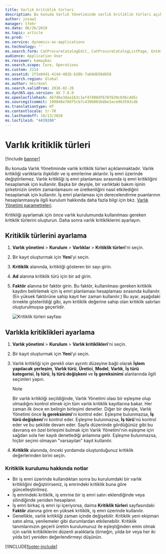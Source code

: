 ```yaml
---
title: Varlık kritiklik türleri
description: Bu konuda Varlık Yönetiminde varlık kritiklik türleri açıklanmaktadır.
author: josaw1
manager: tfehr
ms.date: 06/26/2019
ms.topic: article
ms.prod: ''
ms.service: dynamics-ax-applications
ms.technology: ''
ms.search.form: CatProcureCatalogEdit, CatProcureCatalogListPage, EntAssetCriticality, EntAssetObjectCriticality
audience: Application User
ms.reviewer: kamaybac
ms.search.scope: Core, Operations
ms.custom: 2214
ms.assetid: 2f3e0441-414d-402b-b28b-7ab0d650d658
ms.search.region: Global
ms.author: mkirknel
ms.search.validFrom: 2016-02-28
ms.dyn365.ops.version: AX 7.0.0
ms.openlocfilehash: 4b7d6e3dea1b3c1ef47490df678f639c036cdd5c
ms.sourcegitcommit: 199848e78df5cb7c439b001bdbe1ece963593cdb
ms.translationtype: HT
ms.contentlocale: tr-TR
ms.lasthandoff: 10/13/2020
ms.locfileid: "4439208"
---
```

# <a name="asset-criticality-types"></a>Varlık kritiklik türleri

[!include [banner](../../includes/banner.md)]

 

Bu konuda Varlık Yönetiminde varlık kritiklik türleri açıklanmaktadır. Varlık kritikliği varlıklarla ilişkilidir ve iş emirlerine aktarılır. İş emri üzerinde değiştirilemez. Varlık kritikliği iş emri planlaması sırasında iş emri kritikliğini hesaplamak için kullanılır. Başka bir deyişle, bir varlıktaki bakım işinin şirketinizin üretim zamanlamasını ve üretkenliğini nasıl etkilediğini hesaplamak için kullanılır. İş emri planlaması için derecelendirme puanlarının hesaplanmasıyla ilgili kurulum hakkında daha fazla bilgi için bkz. [Varlık Yönetimi parametreleri](../setup-for-objects/enterprise-asset-management-parameters.md).

Kritikliği ayarlamak için önce varlık kurulumunda kullanılması gereken kritiklik türlerini oluşturun. Daha sonra varlık kritikliklerini ayarlayın.

## <a name="set-up-criticality-types"></a>Kritiklik türlerini ayarlama

1. **Varlık yönetimi** \> **Kurulum** \> **Varlıklar** \> **Kritiklik türleri**'ni seçin.
2. Bir kayıt oluşturmak için **Yeni**'yi seçin.
3. **Kritiklik** alanında, kritikliği gösteren bir sayı girin.
4. **Ad** alanına kritiklik türü için bir ad girin.
5. **Faktör** alanına bir faktör girin. Bu faktör, kullanılması gereken kritiklik kaydını belirlemek için iş emri planlaması hesaplaması sırasında kullanılır. (En yüksek faktörüne sahip kayıt her zaman kullanılır.) Bu ayar, aşağıdaki örnekte gösterildiği gibi, aynı kritiklik değerine sahip olan kritiklik satırları oluşturulmuşsa geçerlidir.

    ![Kritiklik türleri sayfası](media/23-setup-for-objects.png)

## <a name="set-up-asset-criticalities"></a>Varlıkla kritiklikleri ayarlama

1. **Varlık yönetimi** \> **Kurulum** \> **Varlık kritiklikleri**'ni seçin.
2. Bir kayıt oluşturmak için **Yeni**'yi seçin.
3. Varlık kritikliği için gerekli olan ayrıntı düzeyine bağlı olarak **İşlem yapılacak yerleşim**, **Varlık türü**, **Üretici**, **Model**, **Varlık**, **İş türü kategorisi**, **İş türü**, **İş türü değişkeni** ve **İş gereksinimi** alanlarında ilgili seçimleri yapın.

    > [!NOTE]
    > Bir varlık kritikliği seçildiğinde, Varlık Yönetimi olası bir eşleşme olup olmadığını kontrol etmek için tüm varlık kritiklik kayıtlarına bakar. Her zaman ilk önce en belirgin birleşimi denetler. Diğer bir deyişle, Varlık Yönetimi önce **İş gereksinimi**'ni kontrol eder. Eşleşme bulunmazsa, **İş türü değişkeni**'ni kontrol eder. Eşleşme bulunmazsa, **İş türü**'nü kontrol eder ve bu şekilde devam eder. Sayfa düzeninde gördüğünüz gibi bu davranış en özel birleşimi bulmak için Varlık Yönetimi'nin eşleşme için sağdan sola her kaydı denetlediği anlamına gelir. Eşleşme bulunmazsa, hiçbir seçimi olmayan "varsayılan" kayıt kullanılır.

4. **Kritiklik** alanında, önceki yordamda oluşturduğunuz kritiklik değerlerinden birini seçin.

### <a name="notes-about-criticality-setup"></a>Kritiklik kurulumu hakkında notlar

- Bir iş emri üzerinde kullandıktan sonra bu kurulumdaki bir varlık kritikliğini değiştirirseniz, iş emrindeki kritiklik buna göre güncelleştirilmez.
- İş emrindeki kritiklik, iş emrine bir iş emri satırı eklendiğinde veya silindiğinde yeniden hesaplanır.
- İş emri birkaç iş emri işi içeriyorsa, daima **Kritiklik türleri** sayfasındaki **Faktör** alanına göre en yüksek kritiklik, iş emri üzerinde kullanılır.
- Genellikle, varlık kritikliği zaman içinde değişebilir. Kritiklik yeni ekipman satın alma, yenilemeler gibi durumlardan etkilenebilir. Kritiklik tanımlarınızın geçerli üretim kurulumunuz ile eşleştiğinden emin olmak için varlık kritikliklerini düzenli aralıklarla (örneğin, yılda bir veya her iki yılda bir) yeniden değerlendirmeyi düşünün.


[!INCLUDE[footer-include](../../../includes/footer-banner.md)]